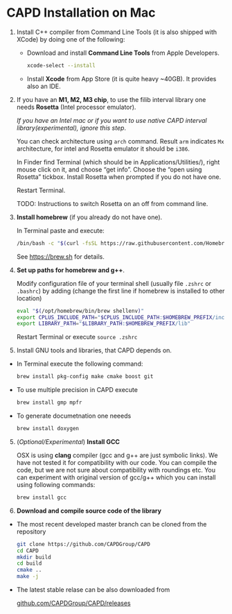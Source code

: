 # CAPD Installation on Mac 

1) Install C++ compiler from Command Line Tools (it is also shipped with XCode) by doing one of the following:

   * Download and install **Command Line Tools** from Apple Developers.

     ```bash
     xcode-select --install
     ```
     
   * Install **Xcode** from App Store (it is quite heavy ~40GB). It provides also an IDE.
     
2. If you have an **M1, M2, M3 chip**, to use the filib interval library one needs **Rosetta** (Intel processor emulator).

   *If you have an Intel mac or if you want to use native CAPD interval library(experimental), ignore this step*.
   
   You can check architecture using  `arch` command. Result `arm` indicates `Mx` architecture, for intel and Rosetta emulator it should be `i386`.

   In Finder find Terminal (which should be in Applications/Utilities/), right mouse click on it, and choose “get
   info”. Choose the “open using Rosetta” tickbox. Install Rosetta when prompted if you do not have one.

   Restart Terminal.

   TODO: Instructions to switch Rosetta on an off from command line. 

2. **Install homebrew** (if you already do not have one).
  
   In Terminal paste and execute:

   ```bash
   /bin/bash -c "$(curl -fsSL https://raw.githubusercontent.com/Homebrew/install/HEAD/install.sh)"
   ```
   See https://brew.sh for details.
   
7. **Set up paths for homebrew and g++**. 

   Modify configuration file of your terminal shell (usually file `.zshrc` or <code>.bashrc</code>)
   by adding (change the first line if homebrew is installed to other location)

   ```bash
   eval "$(/opt/homebrew/bin/brew shellenv)"
   export CPLUS_INCLUDE_PATH="$CPLUS_INCLUDE_PATH:$HOMEBREW_PREFIX/include"
   export LIBRARY_PATH="$LIBRARY_PATH:$HOMEBREW_PREFIX/lib"
   ```

   Restart Terminal or execute `source .zshrc`

4. Install GNU tools and libraries, that CAPD depends on.
  
  * In Terminal execute the following command:

    ```bash
    brew install pkg-config make cmake boost git
    ```
   
   * To use multiple precision in CAPD execute
  
     ```bash
     brew install gmp mpfr
     ```
   
   * To generate documetnation one neeeds

     ```bash
     brew install doxygen
     ```

5. (*Optional/Experimental*) **Install GCC**
 
   OSX is using **clang** compiler (gcc and g++ are just symbolic links). We have not tested it for compatibility 
   with our code. You can compile the code, but we are not sure about compatibility with roundings etc. You can 
   experiment with original version of gcc/g++ which you can install using following commands:

   ```bash
   brew install gcc
   ```
   
4. **Download and compile source code of the library**

  * The most recent developed master branch can be cloned from the repository

    ```bash
    git clone https://github.com/CAPDGroup/CAPD
    cd CAPD
    mkdir build
    cd build
    cmake .. 
    make -j    
    ```

  * The latest stable relase can be also downloaded from

    [github.com/CAPDGroup/CAPD/releases](https://github.com/CAPDGroup/CAPD/releases)

